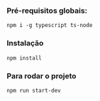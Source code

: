 ### Pré-requisitos globais:
`npm i -g typescript ts-node`

### Instalação
`npm install`

### Para rodar o projeto
`npm run start-dev`
